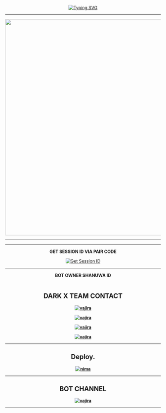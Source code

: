<div align="center">
     
 [![Typing SVG](https://readme-typing-svg.herokuapp.com?font=Rockstar-ExtraBold&color=F01&lines=SHANUWA+MD+V3+ＷＨＡＴＳＡＰＰ+ＢＯＴ+CREATE+BY+SHANUWA+ID)](https://git.io/typing-svg)



<div align="center">
</p

<hr>

<hr>

<p align="center">
<a href="https://github.com/DARK-X-BOT/SHANUWA-MD-V3">
    <img src="https://i.ibb.co/pKM8yPL/ef3631e1267b96f1.jpg"  width="700px">
</a>
<hr>

<hr>
<b>GET SESSION ID VIA PAIR CODE</b>

<a href='https://webpair-mega-1.onrender.com/pair' target="_blank"><img alt='Get Session ID' src='https://img.shields.io/badge/Click here to get your session id-blue?style=for-the-badge&logo=opencv&logoColor=white'/></a>

<hr>
<b><summary>BOT OWNER SHANUWA ID</summary><br>

## DARK X TEAM CONTACT 

[![vajira](https://telegra.ph/file/99460844d012cad1b7ee4.jpg)](https://api.whatsapp.com/send?phone=+94774609569&text=Hᴇʏ_𝐒ʜᴀɴᴜᴡᴀ_𝐇ᴇʟᴘ)


[![vajira](https://telegra.ph/file/99460844d012cad1b7ee4.jpg)](https://api.whatsapp.com/send?phone=+94727163302&text=Hᴇʏ_𝐃ᴀʀᴋ_𝗫_𝐇ᴇʟᴘ)


[![vajira](https://telegra.ph/file/99460844d012cad1b7ee4.jpg)](https://api.whatsapp.com/send?phone=+94773883257&text=Hᴇʏ_𝐘ᴏᴠɪ_𝐇ᴇʟᴘ)


[![vajira](https://telegra.ph/file/99460844d012cad1b7ee4.jpg)](https://api.whatsapp.com/send?phone=+94707865331&text=Hᴇʏ_𝐊ᴇꜱʜɪ_𝐇ᴇʟᴘ)
<hr>
</details>


## Deploy.
 
[![nima](https://img.shields.io/badge/shanuwa_md_deploy_on_render-000000?style=for-the-badge&logo=render&logoColor=white&buttcode=1n2i3m4a)](https://docs.render.com/free)

<hr>

## BOT CHANNEL 

[![vajira](https://telegra.ph/file/99460844d012cad1b7ee4.jpg)](https://whatsapp.com/channel/0029ValzLhUBqbrFa8tMPg3U)
<hr>
</details>

